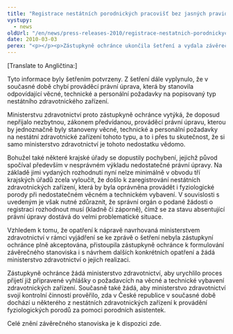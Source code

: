 ```yaml
---
title: "Registrace nestátních porodnických pracovišť bez jasných pravidel EN"
vystupy:
  - news
oldUrl: "/en/news/press-releases-2010/registrace-nestatnich-porodnickych-pracovist-bez-jasnych-pravidel-en/"
date: 2010-03-03
perex: "<p></p><p>Zástupkyně ochránce ukončila šetření a vydala závěrečné stanovisko s návrhem opatření k nápravě ve věci postupu krajských úřadů, příp. Magistrátu hlavního města Prahy při rozhodování o udělení registrace nestátním zdravotnickým zařízením, v nichž by byla zdravotní péče poskytována porodními asistentkami, a to včetně provádění fyziologických porodů. Šetření vedla z vlastní iniciativy na základě informací z médií, které vzbuzovaly vážné pochybnosti o jednotném postupu příslušných správních orgánů vůči žadatelům o registraci.</p>"
---
```


<!-- imported from the old website -->

[Translate to Angličtina:] <p>Tyto informace byly šetřením potvrzeny. Z šetření dále vyplynulo, že v současné době chybí prováděcí právní úprava, která by stanovila odpovídající věcné, technické a personální požadavky na popisovaný typ nestátního zdravotnického zařízení.</p><p>Ministerstvu zdravotnictví proto zástupkyně ochránce vytýká, že doposud nepřijalo nezbytnou, zákonem předvídanou, prováděcí právní úpravu, kterou by jednoznačně byly stanoveny věcné, technické a personální požadavky na nestátní zdravotnické zařízení tohoto typu, a to i přes tu skutečnost, že si samo ministerstvo zdravotnictví je tohoto nedostatku vědomo.</p><p>Bohužel také některé krajské úřady se dopustily pochybení, jejichž původ spočíval především v nesprávném výkladu nedostatečné právní úpravy. Na základě jimi vydaných rozhodnutí nyní nelze minimálně v obvodu tří krajských úřadů zcela vyloučit, že došlo k zaregistrování nestátních zdravotnických zařízení, která by byla oprávněna provádět i fyziologické porody při nedostatečném věcném a technickém vybavení. V souvislosti s uvedeným je však nutné zdůraznit, že správní orgán o podané žádosti o registraci rozhodnout musí (kladně či záporně), čímž se za stavu absentující právní úpravy dostává do velmi problematické situace.</p><p>Vzhledem k tomu, že opatření k nápravě navrhovaná ministerstvem zdravotnictví v rámci vyjádření se ke zprávě o šetření nebyla zástupkyní ochránce plně akceptována, přistoupila zástupkyně ochránce k formulování závěrečného stanoviska i s návrhem dalších konkrétních opatření a žádá ministerstvo zdravotnictví o jejich realizaci.</p><p>Zástupkyně ochránce žádá ministerstvo zdravotnictví, aby urychlilo proces přijetí již připravené vyhlášky o požadavcích na věcné a technické vybavení zdravotnických zařízení. Současně také žádá, aby ministerstvo zdravotnictví svojí kontrolní činností prověřilo, zda v České republice v současné době dochází u některého z nestátních zdravotnických zařízení k provádění fyziologických porodů za pomoci porodních asistentek.</p><p>Celé znění závěrečného stanoviska je k dispozici zde.</p>
